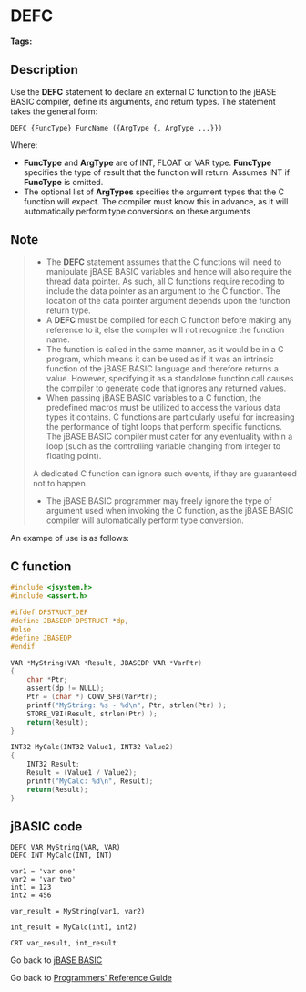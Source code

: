 # DEFC

<PageHeader />

**Tags:**
<badge text='callc' vertical='middle' />

## Description

Use the **DEFC** statement to declare an external C function to the jBASE BASIC compiler, define its arguments, and return types. The statement takes the general form:

```
DEFC {FuncType} FuncName ({ArgType {, ArgType ...}})
```

Where:

- **FuncType** and **ArgType** are of INT, FLOAT or VAR type. **FuncType** specifies the type of result that the function will return. Assumes INT if **FuncType** is omitted.
- The optional list of **ArgTypes** specifies the argument types that the C function will expect. The compiler must know this in advance, as it will automatically perform type conversions on these arguments

## Note

> - The **DEFC** statement assumes that the C functions will need to manipulate jBASE BASIC variables and hence will also require the thread data pointer. As such, all C functions require recoding to include the data pointer as an argument to the C function. The location of the data pointer argument depends upon the function return type.
> - A **DEFC** must be compiled for each C function before making any reference to it, else the compiler will not recognize the function name.
> - The function is called in the same manner, as it would be in a C program, which means it can be used as if it was an intrinsic function of the jBASE BASIC language and therefore returns a value. However, specifying it as a standalone function call causes the compiler to generate code that ignores any returned values.
> - When passing jBASE BASIC variables to a C function, the predefined macros must be utilized to access the various data types it contains. C functions are particularly useful for increasing the performance of tight loops that perform specific functions. The jBASE BASIC compiler must cater for any eventuality within a loop (such as the controlling variable changing from integer to floating point).
>
>
> A dedicated C function can ignore such events, if they are guaranteed not to happen.
>
> - The jBASE BASIC programmer may freely ignore the type of argument used when invoking the C function, as the jBASE BASIC compiler will automatically perform type conversion.

An exampe of use is as follows:

## C function

``` C
#include <jsystem.h>
#include <assert.h>

#ifdef DPSTRUCT_DEF
#define JBASEDP DPSTRUCT *dp,
#else
#define JBASEDP
#endif

VAR *MyString(VAR *Result, JBASEDP VAR *VarPtr)
{
    char *Ptr;
    assert(dp != NULL);
    Ptr = (char *) CONV_SFB(VarPtr);
    printf("MyString: %s - %d\n", Ptr, strlen(Ptr) );
    STORE_VBI(Result, strlen(Ptr) );
    return(Result);
}

INT32 MyCalc(INT32 Value1, INT32 Value2)
{
    INT32 Result;
    Result = (Value1 / Value2);
    printf("MyCalc: %d\n", Result);
    return(Result);
}
```

## jBASIC code

```
DEFC VAR MyString(VAR, VAR)
DEFC INT MyCalc(INT, INT)

var1 = 'var one'
var2 = 'var two'
int1 = 123
int2 = 456

var_result = MyString(var1, var2)

int_result = MyCalc(int1, int2)

CRT var_result, int_result
```

Go back to [jBASE BASIC](./../README.md)

Go back to [Programmers' Reference Guide](./../../reference-guides/jbc/README.md)

<PageFooter />
